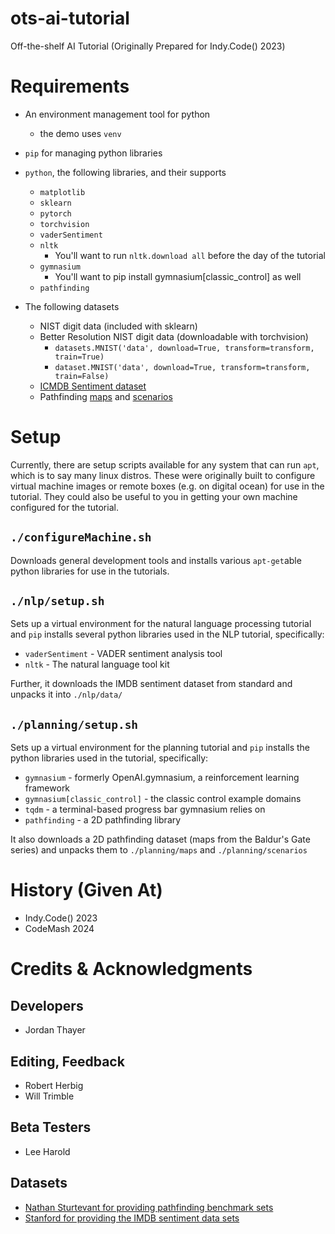 # ots-ai-tutorial
Off-the-shelf AI Tutorial (Originally Prepared for Indy.Code() 2023)

# Requirements

* An environment management tool for python
  * the demo uses `venv`
* `pip` for managing python libraries
* `python`, the following libraries, and their supports
  * `matplotlib`
  * `sklearn`
  * `pytorch`
  * `torchvision`
  * `vaderSentiment`
  * `nltk`
    * You'll want to run `nltk.download all` before the day of the tutorial
  * `gymnasium`
    * You'll want to pip install gymnasium[classic_control] as well
  * `pathfinding`

* The following datasets
  * NIST digit data (included with sklearn)
  * Better Resolution NIST digit data (downloadable with torchvision)
    * `datasets.MNIST('data', download=True, transform=transform, train=True)`
    * `dataset.MNIST('data', download=True, transform=transform, train=False)`
  * [ICMDB Sentiment dataset](https://ai.stanford.edu/~amaas/data/sentiment/aclImdb_v1.tar.gz)
  * Pathfinding [maps](https://movingai.com/benchmarks/bgmaps/bgmaps-map.zip) and [scenarios](https://movingai.com/benchmarks/bgmaps/bgmaps-scen.zip)
  
  
# Setup

Currently, there are setup scripts available for any system that can
run `apt`, which is to say many linux distros.  These were originally
built to configure virtual machine images or remote boxes (e.g. on
digital ocean) for use in the tutorial.  They could also be useful to
you in getting your own machine configured for the tutorial.

## `./configureMachine.sh`

Downloads general development tools and installs various `apt-get`able
python libraries for use in the tutorials.

## `./nlp/setup.sh`

Sets up a virtual environment for the natural language processing
tutorial and `pip` installs several python libraries used in the NLP
tutorial, specifically:

* `vaderSentiment` - VADER sentiment analysis tool
* `nltk` - The natural language tool kit

Further, it downloads the IMDB sentiment dataset from standard and
unpacks it into `./nlp/data/`

## `./planning/setup.sh`

Sets up a virtual environment for the planning tutorial and `pip`
installs the python libraries used in the tutorial, specifically:

* `gymnasium` - formerly OpenAI.gymnasium, a reinforcement learning framework
* `gymnasium[classic_control]` - the classic control example domains
* `tqdm` - a terminal-based progress bar gymnasium relies on
* `pathfinding` - a 2D pathfinding library

It also downloads a 2D pathfinding dataset (maps from the Baldur's Gate
series) and unpacks them to `./planning/maps` and
`./planning/scenarios`


# History (Given At)

* Indy.Code() 2023
* CodeMash 2024

# Credits & Acknowledgments

## Developers

* Jordan Thayer

## Editing, Feedback

* Robert Herbig
* Will Trimble

## Beta Testers

* Lee Harold

## Datasets

* [Nathan Sturtevant for providing pathfinding benchmark sets](https://movingai.com/benchmarks/grids.html)
* [Stanford for providing the IMDB sentiment data sets](https://ai.stanford.edu/~amaas/data/sentiment/aclImdb_v1.tar.gz)
